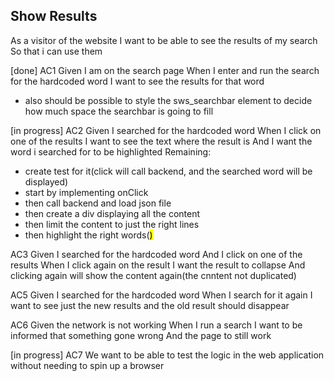 ## Show Results

As a visitor of the website
I want to be able to see the results of my search
So that i can use them

[done]
AC1
Given I am on the search page
When I enter and run the search for the hardcoded word
I want to see the results for that word
- also should be possible to style the sws_searchbar element to decide how much space the searchbar is going to fill

[in progress]
AC2
Given I searched for the hardcoded word
When I click on one of the results
I want to see the text where the result is
And I want the word i searched for to be highlighted
Remaining:
- create test for it(click will call backend, and the searched word will be displayed)
- start by implementing onClick
- then call backend and load json file
- then create a div displaying all the content
- then limit the content to just the right lines
- then highlight the right words(<mark>)

AC3
Given I searched for the hardcoded word
And I click on one of the results
When I click again on the result
I want the result to collapse
And clicking again will show the content again(the cnntent not duplicated)


AC5
Given I searched for the hardcoded word
When I search for it again
I want to see just the new results and the old result should disappear

AC6
Given the network is not working
When I run a search
I want to be informed that something gone wrong
And the page to still work

[in progress]
AC7
We want to be able to test the logic in the web application without needing to spin up a browser